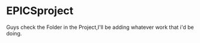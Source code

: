 # EPICSproject
Guys check the Folder in the Project,I'll be adding whatever work that i'd be doing.
